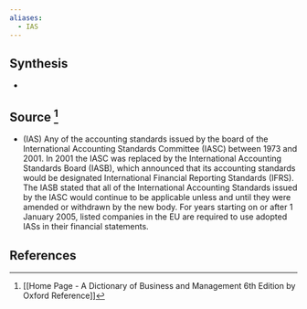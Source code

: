 ```yaml
---
aliases:
  - IAS
---
```

## Synthesis
- 
## Source [^1]
- (IAS) Any of the accounting standards issued by the board of the International Accounting Standards Committee (IASC) between 1973 and 2001. In 2001 the IASC was replaced by the International Accounting Standards Board (IASB), which announced that its accounting standards would be designated International Financial Reporting Standards (IFRS). The IASB stated that all of the International Accounting Standards issued by the IASC would continue to be applicable unless and until they were amended or withdrawn by the new body. For years starting on or after 1 January 2005, listed companies in the EU are required to use adopted IASs in their financial statements.
## References

[^1]: [[Home Page - A Dictionary of Business and Management 6th Edition by Oxford Reference]]